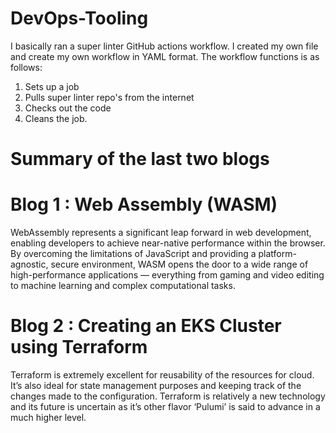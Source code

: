 # DevOps-Tooling
I basically ran a super linter GitHub actions workflow.
I created my own file and create my own workflow in YAML format.
The workflow functions is as follows:
  1. Sets up a job
  2. Pulls super linter repo's from the internet
  3. Checks out the code
  4. Cleans the job.

# Summary of the last two blogs
# Blog 1 : Web Assembly (WASM)
WebAssembly represents a significant leap forward in web development, enabling developers to achieve near-native performance within the browser. By overcoming the limitations of JavaScript and providing a platform-agnostic, secure environment, WASM opens the door to a wide range of high-performance applications — everything from gaming and video editing to machine learning and complex computational tasks.

# Blog 2 : Creating an EKS Cluster using Terraform
Terraform is extremely excellent for reusability of the resources for cloud. It’s also ideal for state management purposes and keeping track of the changes made to the configuration. Terraform is relatively a new technology and its future is uncertain as it’s other flavor ‘Pulumi’ is said to advance in a much higher level.
